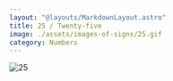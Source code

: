```yaml
---
layout: "@layouts/MarkdownLayout.astro"
title: 25 / Twenty-five
image: ./assets/images-of-signs/25.gif
category: Numbers
---
```


![25](@signs/25.gif)
